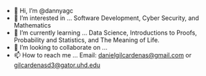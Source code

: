 - 👋 Hi, I’m @dannyagc
- 👀 I’m interested in ... Software Development, Cyber Security, and Mathematics
- 🌱 I’m currently learning ... Data Science, Introductions to Proofs, Probability and Statistics, and The Meaning of Life.
- 💞️ I’m looking to collaborate on ...
- 📫 How to reach me ... Email: danielgilcardenas@gmail.com or gilcardenasd3@gator.uhd.edu

<!---
dannyagc/dannyagc is a ✨ special ✨ repository because its `README.md` (this file) appears on your GitHub profile.
You can click the Preview link to take a look at your changes.
--->



